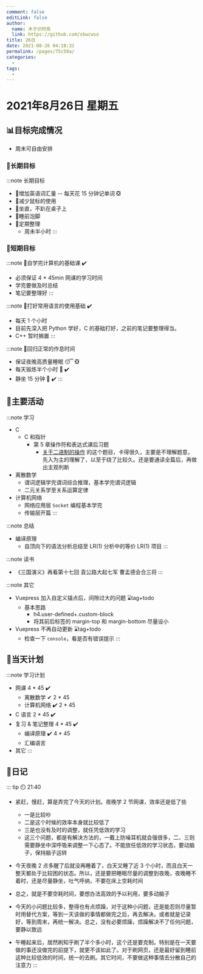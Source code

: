 ```yaml
---
comment: false
editLink: false
author: 
  name: 木子识时务
  link: https://github.com/sbwcwso
title: 26日
date: 2021-08-26 04:18:32
permalink: /pages/75c58a/
categories: 
  - 
tags: 
  - 
---
```


# 2021年8月26日 星期五

## 📊目标完成情况

- 周末可自由安排

### 🐺长期目标

:::note 长期目标
- 🚢增加英语词汇量 -- 每天花 15 分钟记单词  ❎
- 🚢减少鼠标的使用
- 🚢坐直，不趴在桌子上
- 🚢睡前泡脚
- 🚢定期整理
  - 周未半小时
:::

### 🐆短期目标

:::note 🚗自学完计算机的基础课  ✔️
- 必须保证 4 * 45min 网课的学习时间
- 学完要做及时总结
- 笔记要整理好
:::

:::note 🚗打好常用语言的使用基础 ✔️
- 每天 1 个小时
- 目前先深入把 Python 学好，C 的基础打好，之前的笔记要整理得当。
- C++ 暂时搁置
:::

:::note 🚗回归正常的作息时间
- 保证夜晚高质量睡眠 😴 ❎
- 每天锻炼半个小时 🏃 ✔️
- 静坐 15 分钟 🙏  ✔️
:::

## 🏃主要活动

:::note 学习
- C
  - C 和指针
    - 第 5 章操作符和表达式课后习题
      - [关于二进制的操作](/pages/6183ad/#p5) 的这个题目，卡得很久，主要是不理解题意，先入为主的理解了，以至于绕了比较久。还是要通读全篇后，再做出主观判断
- 离散数学
  - 谓词逻辑学完谓词综合推理，基本学完谓词逻辑
  - 二元关系学至关系运算定律
- 计算机网络
  - 网络应用层 `Socket` 编程基本学完
  - 传输层开篇
:::

:::note 总结
- 编译原理
  - 自顶向下的语法分析总结至 LR(1) 分析中的等价 LR(1) 项目
:::

:::note 读书
- 《三国演义》再看第十七回 袁公路大起七军 曹孟德会合三将
:::

:::note 其它
- Vuepress 加入自定义锚点后，间隙过大的问题 ⌛tag+todo
  - 基本思路
    - h4.user-defined+.custom-block
    - 将其前后标签的 margin-top 和 margin-bottom 尽量设小
- Vuepress 不再自动更新 ⌛tag+todo
  - 检查一下 `console`，看是否有错误提示
:::

## 📓当天计划

:::note 学习计划
- 网课 4 * 45 ✔️
  - 离散数学  ✔ 2 * 45️
  - 计算机网络  ✔️ 2 * 45
- C 语言 2 * 45  ✔️
- 复习 & 笔记整理 4 * 45 ✔️
  - 编译原理 ✔️ 4 * 45
  - 汇编语言
- 其它
:::

## 🤔日记

::: tip ⏲️ 21:40
- 紧赶，慢赶，算是弄完了今天的计划。夜晚学 2 节网课，效率还是低了些
  - 一是比较吵
  - 二是这个时候的效率本身就比较低了
  - 三是也没有及时的调整，就任凭低效的学习
  - 这三个问题，都是有解决方法的，一戴上防噪耳机就会强很多，二、三则需要静坐中深呼吸来调整一下心态了。不能放任低效的学习状态，要动脑子，保持脑子运转

- 今天夜晚 2 点多醒了后就没再睡着了，白天又睡了近 3 个小时，而且白天一整天都处于比较困的状态。所以，还是要把睡眠尽量的调整到夜晚，夜晚睡不着时，还是尽量静坐，吐气呼纳，不要在床上空耗时间

- 总之，就是不要空耗时间，要想办法高效的予以利用，要多动脑子

- 今天的小问题比较多，整得也有点烦躁，对于这种小问题，还是能忍则尽量暂时用替代方案，等到一天该做的事情都做完之后，再去解决。或者就是记录好，等到周末，再统一解决。总之，没有必要烦躁，烦躁解决不了任何问题，要静以致远

- 午睡起来后，居然刷知乎刷了半个多小时，这个还是要克制。特别是在一天要做的事还没做完的前提下，就更不该如此了。对于刷网页，还是最好留到睡前这种比较低效的时间，统一的去刷。其它时间，不要做这种事情去分散自己的注意力
:::

